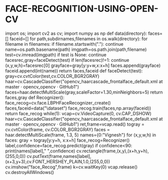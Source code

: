 # FACE-RECOGNITION-USING-OPEN-CV
import os;
import cv2 as cv;
import numpy as np 
def data(directory):
    faces=[] 
    faceid=[] 
    for path,subdirnames,filenames in os.walk(directory): 
        for filename in filenames:
            if filename.startswith("."):
                continue 
                name=os.path.basename(path) 
                imgpath=os.path.join(path,filename) 
                test=cv.imread(imgpath)
                if test is None: 
                    continue 
        facesrec,gray=faceDetect(test) 
        if len(facesrec)!=1: 
            continue 
            (x,y,w,h)=facesrec[0] 
            grayface=gray[y:y+w,x:x+h] 
            faces.append(grayface) 
            faceid.append(int(name)) 
            return faces,faceid
        def faceDetect(test):
            gray=cv.cvtColor(test,cv.COLOR_BGR2GRAY) 
            haar=cv.CascadeClassifier("opencv_haarcascade_frontalface_default.xml at master · opencv_opencv · GitHub1") 
            faces=haar.detectMultiScale(gray,scaleFactor=1.30,minNeighbors=5) 
            return faces,gray 
        def Recognizer(): 
            face_recog=cv.face.LBPHFaceRecognizer_create() 
            faces,faceid=data("\\dataset") 
            face_recog.train(faces,np.array(faceid)) 
            return face_recog 
        while(1): 
            vcap=cv.VideoCapture(0, cv.CAP_DSHOW) 
            haar=cv.CascadeClassifier("opencv_haarcascade_frontalface_default.xml at master · opencv_opencv · GitHub1") 
            ret,frame=vcap.read() 
            togray = cv.cvtColor(frame, cv.COLOR_BGR2GRAY) 
            faces = haar.detectMultiScale(frame, 1.3, 5) 
            names={0:"Vignesh"} 
        for (x,y,w,h) in faces: 
            gray = togray[y:y+h, x:x+h] 
            face_recog=Recognizer() 
            label,confidence=face_recog.predict(gray) 
            if confidence<90:
                print(names[label]," ",confidence) 
                cv.rectangle(frame,(x,y),(x+h,y+h),(255,0,0)) 
                cv.putText(frame,names[label],(x+3,y+3),cv.FONT_HERSHEY_PLAIN,1.0,(255,0,0))
                cv.imshow("face_Recog",frame)
                k=cv.waitKey(0) 
                vcap.release() 
                cv.destroyAllWindows()
